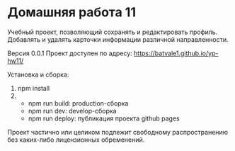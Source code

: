 # Домашняя работа 11
Учебный проект, позволяющий сохранять и редактировать профиль. Добавлять и удалять карточки информации различной направленности.

Версия 0.0.1
Проект доступен по адресу: https://batvale1.github.io/yp-hw11/

Установка и сборка:
1) npm install
2) - npm run build: production-сборка
   - npm run dev: develop-сборка
   - npm run deploy: публикация проекта github pages
   
Проект частично или целиком подлежит свободному распространению без каких-либо лицензионных обременений.



